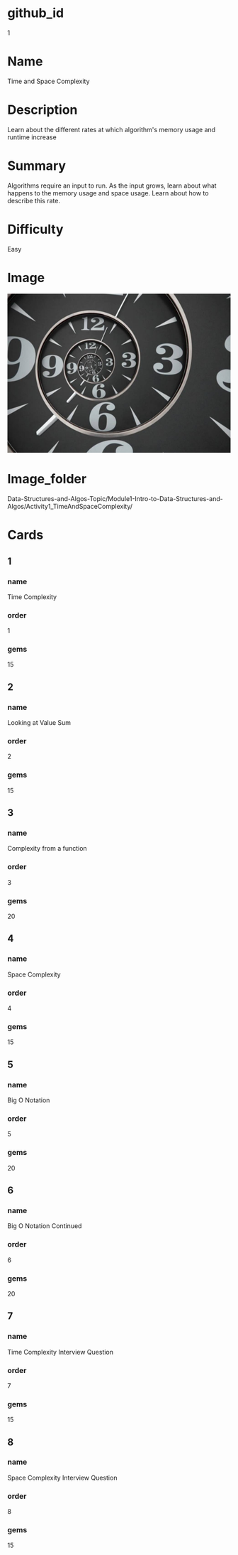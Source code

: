 # github_id
1

# Name
Time and Space Complexity 

# Description
Learn about the different rates at which algorithm's memory usage and runtime increase

# Summary
Algorithms require an input to run. As the input grows, learn about what happens to the memory usage and space usage. Learn about how to describe this rate.

# Difficulty
Easy

# Image
<img src="images/Time.jpg">

# Image_folder
Data-Structures-and-Algos-Topic/Module1-Intro-to-Data-Structures-and-Algos/Activity1_TimeAndSpaceComplexity/

# Cards

## 1

### name
Time Complexity

### order
1 

### gems
15

## 2

### name
Looking at Value Sum

### order
2

### gems
15

## 3

### name
Complexity from a function

### order
3

### gems
20

## 4

### name
Space Complexity

### order
4

### gems
15

## 5

### name
Big O Notation

### order
5

### gems
20

## 6

### name
Big O Notation Continued

### order
6

### gems
20

## 7

### name
Time Complexity Interview Question

### order
7

### gems
15

## 8

### name
Space Complexity Interview Question

### order
8

### gems
15
